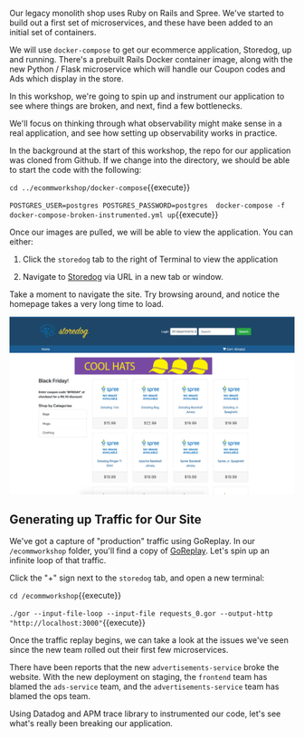 Our legacy monolith shop uses Ruby on Rails and Spree. We've started to build out a first set of microservices, and these have been added to an initial set of containers.

We will use `docker-compose` to get our ecommerce application, Storedog, up and running. There's a prebuilt Rails Docker container image, along with the new Python / Flask microservice which will handle our Coupon codes and Ads which display in the store.

In this workshop, we're going to spin up and instrument our application to see where things are broken, and next, find a few bottlenecks.

We'll focus on thinking through what observability might make sense in a real application, and see how setting up observability works in practice.

In the background at the start of this workshop, the repo for our application was cloned from Github. If we change into the directory, we should be able to start the code with the following:

`cd ../ecommworkshop/docker-compose`{{execute}}

`POSTGRES_USER=postgres POSTGRES_PASSWORD=postgres  docker-compose -f docker-compose-broken-instrumented.yml up`{{execute}}

Once our images are pulled, we will be able to view the application. You can either:

1. Click the `storedog` tab to the right of Terminal to view the application

1. Navigate to [Storedog](https://[[HOST_SUBDOMAIN]]-3000-[[KATACODA_HOST]].environments.katacoda.com/) via URL in a new tab or window.

Take a moment to navigate the site. Try browsing around, and notice the homepage takes a very long time to load. 

![storedog](./assets/storedog.png)

## Generating up Traffic for Our Site

We've got a capture of "production" traffic using GoReplay. In our `/ecommworkshop` folder, you'll find a copy of [GoReplay](https://goreplay.org). Let's spin up an infinite loop of that traffic.

Click the "+" sign next to the `storedog` tab, and open a new terminal:

`cd /ecommworkshop`{{execute}}

`./gor --input-file-loop --input-file requests_0.gor --output-http "http://localhost:3000"`{{execute}}

Once the traffic replay begins, we can take a look at the issues we've seen since the new team rolled out their first few microservices.

There have been reports that the new `advertisements-service` broke the website. With the new deployment on staging, the `frontend` team has blamed the `ads-service` team, and the `advertisements-service` team has blamed the ops team.

Using Datadog and APM trace library to instrumented our code, let's see what's really been breaking our application.
